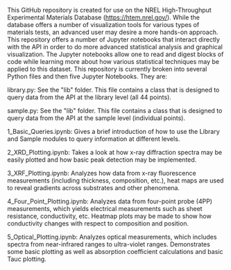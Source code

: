 This GitHub repository is created for use on the NREL High-Throughput Experimental Materials Database (https://htem.nrel.gov/). While the database offers a number of visualization tools for various types of materials tests, an advanced user may desire a more hands-on approach. This repository offers a number of Jupyter notebooks that interact directly with the API in order to do more advanced statistical analysis and graphical visualization. The Jupyter notebooks allow one to read and digest blocks of code while learning more about how various statistical techniques may be applied to this dataset. This repository is currently broken into several Python files and then five Jupyter Notebooks. They are:




library.py: See the "lib" folder. This file contains a class that is designed to query data from the API at the library level (all 44 points).

sample.py: See the "lib" folder. This file contains a class that is designed to query data from the API at the sample level (individual points).




1_Basic_Queries.ipynb: Gives a brief introduction of how to use the Library and Sample modules to query information at different levels.

2_XRD_Plotting.ipynb: Takes a look at how x-ray diffraction spectra may be easily plotted and how basic peak detection may be implemented.

3_XRF_Plotting.ipynb: Analyzes how data from x-ray fluorescence measurements (including thickness, composition, etc.), heat maps are used to reveal gradients across substrates and other phenomena.

4_Four_Point_Plotting.ipynb: Analyzes data from four-point probe (4PP) measurements, which yields electrical measurements such as sheet resistance, conductivity, etc. Heatmap plots may be made to show how conductivity changes with respect to composition and position.

5_Optical_Plotting.ipynb: Analyzes optical measurements, which includes spectra from near-infrared ranges to ultra-violet ranges. Demonstrates some basic plotting as well as absorption coefficient calculations and basic Tauc plotting.
